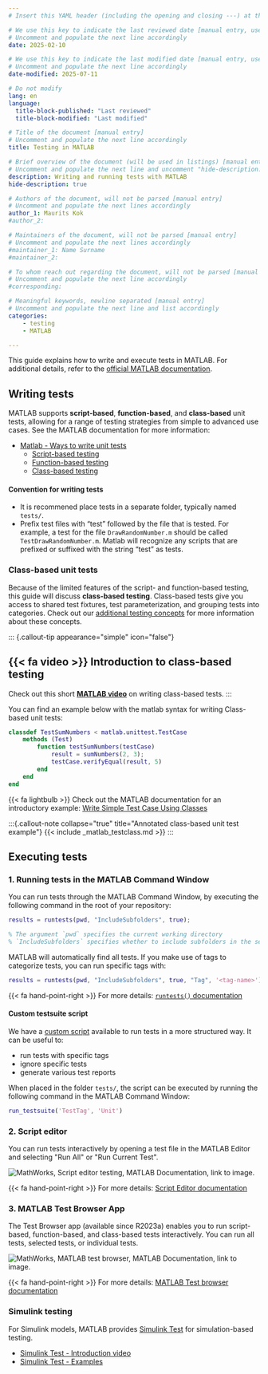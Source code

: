 ```yaml
---
# Insert this YAML header (including the opening and closing ---) at the beginning of the document and fill it out accordingly

# We use this key to indicate the last reviewed date [manual entry, use YYYY-MM-DD]
# Uncomment and populate the next line accordingly
date: 2025-02-10

# We use this key to indicate the last modified date [manual entry, use YYYY-MM-DD]
# Uncomment and populate the next line accordingly
date-modified: 2025-07-11

# Do not modify
lang: en
language: 
  title-block-published: "Last reviewed"
  title-block-modified: "Last modified"

# Title of the document [manual entry]
# Uncomment and populate the next line accordingly
title: Testing in MATLAB

# Brief overview of the document (will be used in listings) [manual entry]
# Uncomment and populate the next line and uncomment "hide-description: true".
description: Writing and running tests with MATLAB
hide-description: true

# Authors of the document, will not be parsed [manual entry]
# Uncomment and populate the next lines accordingly
author_1: Maurits Kok
#author_2:

# Maintainers of the document, will not be parsed [manual entry]
# Uncomment and populate the next lines accordingly
#maintainer_1: Name Surname
#maintainer_2:

# To whom reach out regarding the document, will not be parsed [manual entry]
# Uncomment and populate the next line accordingly
#corresponding:

# Meaningful keywords, newline separated [manual entry]
# Uncomment and populate the next line and list accordingly
categories:
    - testing
    - MATLAB

---
```


This guide explains how to write and execute tests in MATLAB. For additional details, refer to the [official MATLAB documentation](https://nl.mathworks.com/help/matlab/matlab-unit-test-framework.html).

## Writing tests
MATLAB supports **script-based**, **function-based**, and **class-based** unit tests, allowing for a range of testing strategies from simple to advanced use cases. See the MATLAB documentation for more information:

- [Matlab - Ways to write unit tests](https://nl.mathworks.com/help/matlab/matlab_prog/ways-to-write-unit-tests.html)
    - [Script-based testing](https://nl.mathworks.com/help/matlab/matlab_prog/write-script-based-unit-tests.html)
    - [Function-based testing](https://nl.mathworks.com/help/matlab/matlab_prog/write-function-based-unit-tests.html)
    - [Class-based testing](https://nl.mathworks.com/help/matlab/matlab_prog/author-class-based-unit-tests-in-matlab.html)


#### Convention for writing tests
- It is recommened place tests in a separate folder, typically named `tests/`. 
- Prefix test files with “test” followed by the file that is tested. For example, a test for the file `DrawRandomNumber.m` should be called `TestDrawRandomNumber.m`. Matlab will recognize any scripts that are prefixed or suffixed with the string “test” as tests.

### Class-based unit tests

Because of the limited features of the script- and function-based testing, this guide will discuss **class-based testing**. Class-based tests give you access to shared test fixtures, test parameterization, and grouping tests into categories. Check out our [additional testing concepts](/docs/software/testing/intermediate.md) for more information about these concepts.

::: {.callout-tip appearance="simple" icon="false"}
## {{< fa video >}} Introduction to class-based testing
Check out this short [**MATLAB video**](https://nl.mathworks.com/support/search.html/videos/matlab-unit-testing-framework-74975.html?fq%5B%5D=asset_type_name:video&fq%5B%5D=category:matlab/matlab-unit-test-framework&page=1) on writing class-based tests.
:::

You can find an example below with the matlab syntax for writing Class-based unit tests:

```matlab
classdef TestSumNumbers < matlab.unittest.TestCase
    methods (Test)
        function testSumNumbers(testCase)
            result = sumNumbers(2, 3);            
            testCase.verifyEqual(result, 5)
        end
    end
end
```
{{< fa lightbulb >}} Check out the MATLAB documentation for an introductory example: [Write Simple Test Case Using Classes](https://nl.mathworks.com/help/matlab/matlab_prog/write-simple-test-case-using-classes.html)

:::{.callout-note collapse="true" title="Annotated class-based unit test example"}
{{< include _matlab_testclass.md >}}
:::


## Executing tests

### 1. Running tests in the MATLAB Command Window

You can run tests through the MATLAB Command Window, by executing the following command in the root of your repository:

```matlab
results = runtests(pwd, "IncludeSubfolders", true);

% The argument `pwd` specifies the current working directory
% `IncludeSubfolders` specifies whether to include subfolders in the search for tests
```

MATLAB will automatically find all tests. If you make use of tags to categorize tests, you can run specific tags with:
```matlab
results = runtests(pwd, "IncludeSubfolders", true, "Tag", '<tag-name>');
```

{{< fa hand-point-right >}} For more details: [`runtests()` documentation](https://nl.mathworks.com/help/matlab/ref/runtests.html#d126e1481769)

#### Custom testsuite script

We have a [custom script](./_matlab_runtests.md) available to run tests in a more structured way. It can be useful to:

- run tests with specific tags 
- ignore specific tests
- generate various test reports

When placed in the folder `tests/`, the script can be executed by running the following command in the MATLAB Command Window:

```matlab
run_testsuite('TestTag', 'Unit')
```

### 2. Script editor
You can run tests interactively by opening a test file in the MATLAB Editor and selecting "Run All" or "Run Current Test".

![MathWorks, Script editor testing, MATLAB Documentation, [link to image.](https://nl.mathworks.com/help/matlab/matlab_prog/run-tests-in-editor.html)](https://nl.mathworks.com/help/matlab/matlab_prog/runtests_options.png)

{{< fa hand-point-right >}} For more details: [Script Editor documentation](https://nl.mathworks.com/help/matlab/matlab_prog/run-tests-in-editor.html)


### 3. MATLAB Test Browser App
The Test Browser app (available since R2023a) enables you to run script-based, function-based, and class-based tests interactively. You can run all tests, selected tests, or individual tests.

![MathWorks, MATLAB test browser, MATLAB Documentation, [link to image.](https://nl.mathworks.com/help/matlab/matlab_prog/run-tests-using-test-browser.html)](https://nl.mathworks.com/help/matlab/matlab_prog/test_run_results.png)

{{< fa hand-point-right >}} For more details: [MATLAB Test browser documentation](https://nl.mathworks.com/help/matlab/matlab_prog/run-tests-using-test-browser.html)

### Simulink testing
For Simulink models, MATLAB provides [Simulink Test](https://nl.mathworks.com/products/simulink-test.html) for simulation-based testing.

- [Simulink Test - Introduction video](https://nl.mathworks.com/videos/simulink-test-overview-99891.html)
- [Simulink Test - Examples](https://nl.mathworks.com/help/sltest/examples.html)